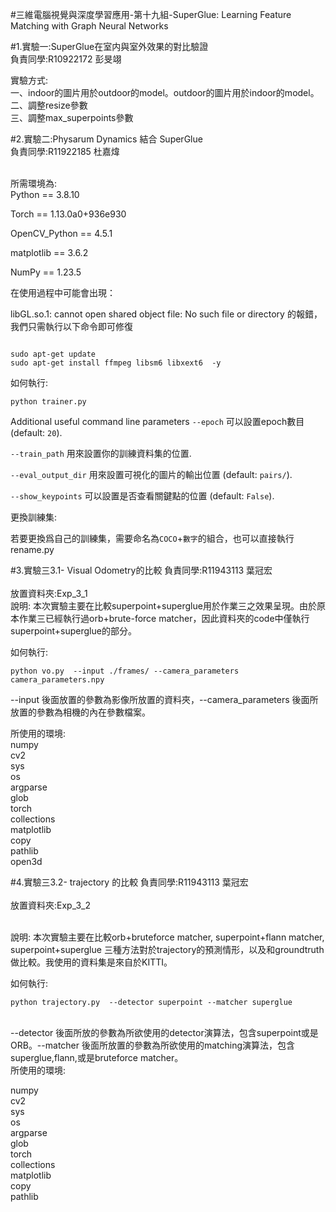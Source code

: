 #三維電腦視覺與深度學習應用-第十九組-SuperGlue: Learning Feature Matching with Graph Neural Networks

#1.實驗一:SuperGlue在室内與室外效果的對比驗證<br />
負責同學:R10922172 彭旻翊<br />

實驗方式:<br />
一、indoor的圖片用於outdoor的model。outdoor的圖片用於indoor的model。<br />
二、調整resize參數<br />
三、調整max_superpoints參數<br />

#2.實驗二:Physarum Dynamics 結合 SuperGlue <br />
負責同學:R11922185 杜嘉煒<br />
<br />

所需環境為:<br />
Python == 3.8.10 

Torch == 1.13.0a0+936e930

OpenCV_Python == 4.5.1

matplotlib == 3.6.2

NumPy == 1.23.5

在使用過程中可能會出現：

libGL.so.1: cannot open shared object file: No such file or directory 的報錯，我們只需執行以下命令即可修復

```

sudo apt-get update
sudo apt-get install ffmpeg libsm6 libxext6  -y

```
如何執行:
```
python trainer.py 
```

Additional useful command line parameters
`--epoch` 可以設置epoch數目 (default: `20`).

`--train_path` 用來設置你的訓練資料集的位置.

`--eval_output_dir` 用來設置可視化的圖片的輸出位置 (default: `pairs/`).

`--show_keypoints` 可以設置是否查看關鍵點的位置 (default: `False`).

更換訓練集:

若要更換爲自己的訓練集，需要命名為`COCO`+`數字`的組合，也可以直接執行rename.py

#3.實驗三3.1- Visual Odometry的比較
負責同學:R11943113 葉冠宏
<br />
<br />
放置資料夾:Exp_3_1
<br />
說明:
本次實驗主要在比較superpoint+superglue用於作業三之效果呈現。由於原本作業三已經執行過orb+brute-force matcher，因此資料夾的code中僅執行superpoint+superglue的部分。<br />

如何執行:
```
python vo.py  --input ./frames/ --camera_parameters camera_parameters.npy
```
--input 後面放置的參數為影像所放置的資料夾，--camera_parameters 後面所放置的參數為相機的內在參數檔案。


所使用的環境:<br />
numpy<br />
cv2<br />
sys<br />
os<br />
argparse<br />
glob<br />
torch<br />
collections<br />
matplotlib<br />
copy<br />
pathlib<br />
open3d<br />




#4.實驗三3.2- trajectory 的比較
負責同學:R11943113 葉冠宏
<br />
<br />
放置資料夾:Exp_3_2

<br />
說明:
本次實驗主要在比較orb+bruteforce matcher, superpoint+flann matcher, superpoint+superglue 三種方法對於trajectory的預測情形，以及和groundtruth做比較。我使用的資料集是來自於KITTI。<br />

如何執行:
```
python trajectory.py  --detector superpoint --matcher superglue
```
<br />
--detector 後面所放的參數為所欲使用的detector演算法，包含superpoint或是ORB。--matcher 後面所放置的參數為所欲使用的matching演算法，包含superglue,flann,或是bruteforce matcher。<br />
所使用的環境:<br />

numpy<br />
cv2<br />
sys<br />
os<br />
argparse<br />
glob<br />
torch<br />
collections<br />
matplotlib<br />
copy<br />
pathlib<br />

